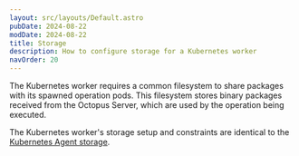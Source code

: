 ```yaml
---
layout: src/layouts/Default.astro
pubDate: 2024-08-22
modDate: 2024-08-22
title: Storage
description: How to configure storage for a Kubernetes worker
navOrder: 20
---
```


The Kubernetes worker requires a common filesystem to share packages with its spawned operation pods. This filesystem
stores binary packages received from the Octopus Server, which are used by the operation being executed.

The Kubernetes worker's storage setup and constraints are identical to the [Kubernetes Agent storage](/docs/kubernetes/targets/kubernetes-agent/storage).
